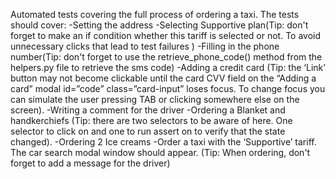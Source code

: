 Automated tests covering the full process of ordering a taxi. 
The tests should cover:
-Setting the address
-Selecting Supportive plan(Tip: don't forget to make an if condition whether this tariff is selected or not. To avoid unnecessary clicks that lead to test failures )
-Filling in the phone number(Tip: don't forget to use the retrieve_phone_code() method from the helpers.py file to retrieve the sms code)
-Adding a credit card (Tip: the ‘Link’ button may not become clickable until the card CVV field on the “Adding a card” modal id=”code” class=”card-input” loses focus. To change focus you can simulate the user pressing TAB or clicking somewhere else on the screen).
-Writing a comment for the driver
-Ordering a Blanket and handkerchiefs (Tip: there are two selectors to be aware of here. One selector to click on and one to run assert on to verify that the state changed).
-Ordering 2 Ice creams
-Order a taxi with the ‘Supportive’ tariff. The car search modal window should appear. (Tip: When ordering, don't forget to add a message for the driver)
